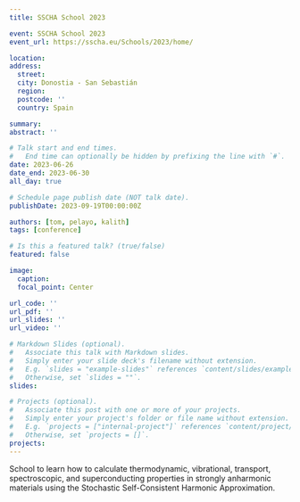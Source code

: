 ```yaml
---
title: SSCHA School 2023

event: SSCHA School 2023
event_url: https://sscha.eu/Schools/2023/home/

location:
address:
  street:
  city: Donostia - San Sebastián
  region:
  postcode: ''
  country: Spain

summary: 
abstract: ''

# Talk start and end times.
#   End time can optionally be hidden by prefixing the line with `#`.
date: 2023-06-26
date_end: 2023-06-30
all_day: true

# Schedule page publish date (NOT talk date).
publishDate: 2023-09-19T00:00:00Z

authors: [tom, pelayo, kalith]
tags: [conference]

# Is this a featured talk? (true/false)
featured: false

image:
  caption:
  focal_point: Center

url_code: ''
url_pdf: ''
url_slides: ''
url_video: ''

# Markdown Slides (optional).
#   Associate this talk with Markdown slides.
#   Simply enter your slide deck's filename without extension.
#   E.g. `slides = "example-slides"` references `content/slides/example-slides.md`.
#   Otherwise, set `slides = ""`.
slides:

# Projects (optional).
#   Associate this post with one or more of your projects.
#   Simply enter your project's folder or file name without extension.
#   E.g. `projects = ["internal-project"]` references `content/project/deep-learning/index.md`.
#   Otherwise, set `projects = []`.
projects:
---
```


School to learn how to calculate thermodynamic, vibrational, transport, spectroscopic, and superconducting properties in strongly anharmonic materials using the Stochastic Self-Consistent Harmonic Approximation.
